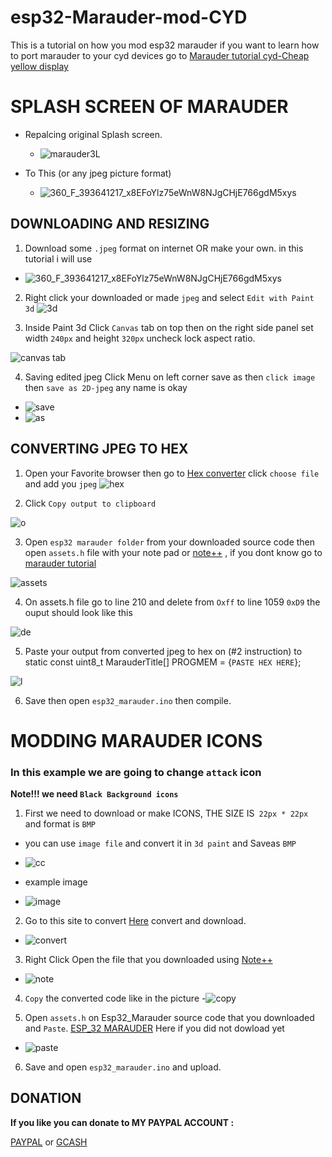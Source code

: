 # esp32-Marauder-mod-CYD



This is a tutorial on how you mod esp32 marauder
if you want to learn how to port marauder to your cyd devices go to [Marauder tutorial cyd-Cheap yellow display](https://github.com/smoochiee/MARAUDER-FOR-CYD---CHEAP-YELLOW-DISPLAY)
# SPLASH SCREEN OF MARAUDER
+ Repalcing original Splash screen.

  - ![marauder3L](https://github.com/smoochiee/esp32-Marauder-mod-CYD/assets/30816448/178c255e-0ada-4f9d-b014-b0ef4215e69f)

- To This (or any jpeg picture format)

  - ![360_F_393641217_x8EFoYlz75eWnW8NJgCHjE766gdM5xys](https://github.com/smoochiee/esp32-Marauder-mod-CYD/assets/30816448/a7e6372d-21fa-41b7-be60-9a2f8dd53cb5)

 ## DOWNLOADING AND RESIZING
1. Download some `.jpeg` format on internet OR make your own. in this tutorial i will use
- ![360_F_393641217_x8EFoYlz75eWnW8NJgCHjE766gdM5xys](https://github.com/smoochiee/esp32-Marauder-mod-CYD/assets/30816448/a7e6372d-21fa-41b7-be60-9a2f8dd53cb5)

2. Right click your downloaded or made `jpeg` and select `Edit with Paint 3d`
![3d](https://github.com/smoochiee/esp32-Marauder-mod-CYD/assets/30816448/f4b0fadb-948b-4885-8e27-9d6f74b402de)

3. Inside Paint 3d Click `Canvas` tab on top then on the right side panel set width `240px` and height `320px` uncheck lock aspect ratio.

![canvas tab](https://github.com/smoochiee/esp32-Marauder-mod-CYD/assets/30816448/f424f450-5393-4b4e-a4d2-a92a1a623c9c)

4. Saving edited jpeg Click Menu on left corner save as then `click image` then  `save as 2D-jpeg` any name is okay
   
  - ![save](https://github.com/smoochiee/esp32-Marauder-mod-CYD/assets/30816448/b3f1880f-912a-4ae1-9d65-5a92ab07e333)
  - ![as](https://github.com/smoochiee/esp32-Marauder-mod-CYD/assets/30816448/d775353b-99f7-4065-a5f8-0f0c0e8d9de3)

## CONVERTING JPEG TO HEX 

1. Open your Favorite browser then go to [Hex converter](https://tomeko.net/online_tools/file_to_hex.php?lang=en) click `choose file` and add you `jpeg`
![hex](https://github.com/smoochiee/esp32-Marauder-mod-CYD/assets/30816448/e499fb43-6bed-4843-ba92-b8804b979772)

2. Click `Copy output to clipboard`

![o](https://github.com/smoochiee/esp32-Marauder-mod-CYD/assets/30816448/ddca97e1-f225-4084-9fdd-eab65c21e088)


3. Open `esp32 marauder folder` from your downloaded source code then open `assets.h` file with your note pad or [note++](https://notepad-plus-plus.org/) , if you dont know go to [marauder tutorial](https://github.com/smoochiee/MARAUDER-FOR-CYD---CHEAP-YELLOW-DISPLAY) 
    
![assets](https://github.com/smoochiee/esp32-Marauder-mod-CYD/assets/30816448/7ee0bed5-0c88-4f05-8665-ef4b8a3aa6a6)


4. On assets.h file go to line 210 and delete from `Oxff` to line 1059 `0xD9` the ouput should look like this

![de](https://github.com/smoochiee/esp32-Marauder-mod-CYD/assets/30816448/ccc12157-da49-4536-bae1-c242cf91bf95)


5. Paste your output from converted jpeg to hex on (#2 instruction)  to   static const uint8_t MarauderTitle[] PROGMEM = {`PASTE HEX HERE`};  

![l](https://github.com/smoochiee/esp32-Marauder-mod-CYD/assets/30816448/435c3a75-b476-44f6-859b-4444533ff4ad)

6. Save then open `esp32_marauder.ino` then compile.






# MODDING MARAUDER ICONS 

### In this example we are going to change `attack` icon 
**Note!!! we need `Black Background icons`**

1. First we need to download or make ICONS, THE SIZE IS` 22px * 22px` and format is `BMP`
* you can use  `image file`  and convert it in `3d paint` and Saveas `BMP`
* ![cc](https://github.com/smoochiee/esp32-Marauder-mod-CYD/assets/30816448/20ee6e4f-689a-4f98-9d8a-d452a630a59c)

* example image
* ![image](https://github.com/smoochiee/esp32-Marauder-mod-CYD/assets/30816448/f802f140-be4d-4956-a094-db7eb842e3dd)

2. Go to this site to convert [Here](https://www.imageconvert.org/bmp-to-xbm) convert and download.
* ![convert](https://github.com/smoochiee/esp32-Marauder-mod-CYD/assets/30816448/40a0cdd7-9776-4b17-a9e4-5d8f743ff106)

3. Right Click Open the file that you downloaded using [Note++](https://notepad-plus-plus.org/)
- ![note](https://github.com/smoochiee/esp32-Marauder-mod-CYD/assets/30816448/6cdfe56c-853d-4949-a0d7-bb691f13f666)

4. `Copy` the converted code like in the picture
-![copy](https://github.com/smoochiee/esp32-Marauder-mod-CYD/assets/30816448/fe732b96-a0d0-4f6c-8566-3b8502ff09d0)


5. Open `assets.h` on Esp32_Marauder source code that you downloaded and `Paste`.  [ESP_32 MARAUDER](https://github.com/justcallmekoko/ESP32Marauder/releases) Here if you did not dowload yet

- ![paste](https://github.com/smoochiee/esp32-Marauder-mod-CYD/assets/30816448/2c9fb17d-c54a-45c6-8c35-fba9f4d5743b)

6. Save and open `esp32_marauder.ino` and upload.
   




## DONATION
**If you like you can donate to MY PAYPAL ACCOUNT :**


[PAYPAL](https://paypal.me/smoochieelee?country.x=PH&locale.x=en_US)
or
[GCASH](https://github.com/smoochiee/Ble-jammer/blob/main/GCash-MyQR-16032024181536.PNG.jpg)





